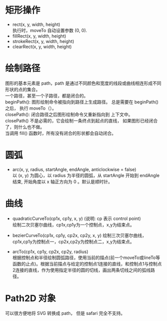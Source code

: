 
# 矩形操作
* rect(x, y, width, height)    
执行时，moveTo 自动设置参数 (0, 0).    
* fillRect(x, y, width, height)     
* strokeRect(x, y, width, height)    
* clearRect(x, y, width, height)   


# 绘制路径
图形的基本元素是 path，path 是通过不同颜色和宽度的线段或曲线相连形成不同形状的点的集合。  
一个路径，甚至一个子路径，都是闭合的。  
beginPath(): 图形绘制命令被指向到路径上生成路径。 总是需要在 beginPath() 之后， 执行 moveTo（）。    
closePath(): 闭合路径之后图形绘制命令又重新指向到 上下文中。  
closePath() 不是必需的，它会绘制一条终点到起点的直线， 如果图形已经闭合了，则什么也不做。  
当调用 fill() 函数时，所有没有闭合的形状都会自动闭合。

# 圆弧
* arc(x, y, radius, startAngle, endAngle, anticlockwise = false)   
以 (x, y) 为圆心，以 radius 为半径的圆弧，从 startAngle 开始到 endAngle 结束, 开始角度以 x 轴正方向为 0 。默认是顺时针。  


# 曲线
* quadraticCurveTo(cp1x, cp1y, x, y)  (说明: cp 表示 control point)  
绘制二次贝塞尔曲线，cp1x,cp1y为一个控制点，x,y为结束点。 

* bezierCurveTo(cp1x, cp1y, cp2x, cp2y, x, y)
绘制三次贝塞尔曲线，cp1x,cp1y为控制点一，cp2x,cp2y为控制点二，x,y为结束点。  

* arcTo(cp1x, cp1y, cp2x, cp2y, radius)  
根据控制点和半径绘制圆弧路径，使用当前的描点(前一个moveTo或lineTo等函数的止点)。根据当前描点与给定的控制点1连接的直线，和控制点1与控制点2连接的直线，作为使用指定半径的圆的切线，画出两条切线之间的弧线路径。  


# Path2D 对象
可以很方便地将 SVG 转换成 path， 但是 safari 完全不支持。  





